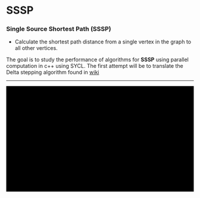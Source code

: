 # SSSP

 ### Single Source Shortest Path (SSSP)
 *  Calculate the shortest path distance from a single vertex in the graph to all other vertices.

   The goal is to study the performance of algorithms for **SSSP** using parallel computation in c++ using SYCL. 
   The first attempt will be to translate the Delta stepping algorithm found in [wiki](https://en.wikipedia.org/wiki/Parallel_single-source_shortest_path_algorithm)

<hr>  
<p align="center">
  <img src="/sssp/animation/MovingVertices.gif" alt="Space Points">
</p>
